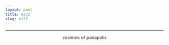 ```yaml
---
layout: post
title: #132
slug: #132
---
```

---
<p class="description" style="text-align: center;">
zosimos of panapolis


